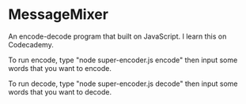 # MessageMixer
An encode-decode program that built on JavaScript. I learn this on Codecademy.

To run encode, type "node super-encoder.js encode" then input some words that you want to encode.

To run decode, type "node super-encoder.js decode" then input some words that you want to decode.
